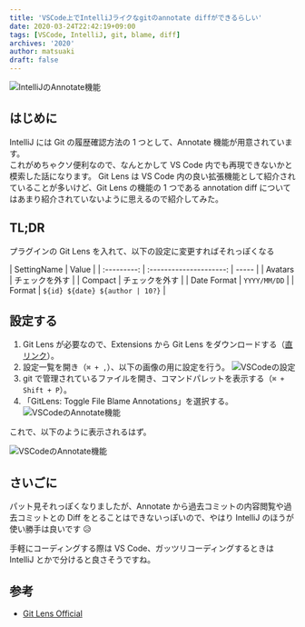 ```yaml
---
title: 'VSCode上でIntelliJライクなgitのannotate diffができるらしい'
date: 2020-03-24T22:42:19+09:00
tags: [VSCode, IntelliJ, git, blame, diff]
archives: '2020'
author: matsuaki
draft: false
---
```


![IntelliJのAnnotate機能](/resources/vscode/try-to-hard-to-display-intellij-like-annotate-diff/annotate-diff.png)

## はじめに

IntelliJ には Git の履歴確認方法の 1 つとして、Annotate 機能が用意されています。  
これがめちゃクソ便利なので、なんとかして VS Code 内でも再現できないかと模索した話になります。
Git Lens は VS Code 内の良い拡張機能として紹介されていることが多いけど、Git Lens の機能の 1 つである annotation diff についてはあまり紹介されていないように思えるので紹介してみた。

## TL;DR

プラグインの Git Lens を入れて、以下の設定に変更すればそれっぽくなる

| SettingName |          Value          |
| :---------: | :---------------------: | ----- |
|   Avatars   |     チェックを外す      |
|   Compact   |     チェックを外す      |
| Date Format |      `YYYY/MM/DD`       |
|   Format    | `${id} ${date} ${author | 10?}` |

## 設定する

1. Git Lens が必要なので、Extensions から Git Lens をダウンロードする（[直リンク](vscode:extension/eamodio.gitlens)）。
1. 設定一覧を開き（`⌘ + ,`）、以下の画像の用に設定を行う。
   ![VSCodeの設定](/resources/vscode/try-to-hard-to-display-intellij-like-annotate-diff/vscode-settings.png)
1. git で管理されているファイルを開き、コマンドパレットを表示する（`⌘ + Shift + P`）。
1. 「GitLens: Toggle File Blame Annotations」を選択する。
   ![VSCodeのAnnotate機能](/resources/vscode/try-to-hard-to-display-intellij-like-annotate-diff/annotate-command-palette.png)

これで、以下のように表示されるはず。

![VSCodeのAnnotate機能](/resources/vscode/try-to-hard-to-display-intellij-like-annotate-diff/vscode-annotate.png)

## さいごに

パット見それっぽくなりましたが、Annotate から過去コミットの内容閲覧や過去コミットとの Diff をとることはできないっぽいので、やはり IntelliJ のほうが使い勝手は良いです 😥

手軽にコーディングする際は VS Code、ガッツリコーディングするときは IntelliJ とかで分けると良さそうですね。

## 参考

- [Git Lens Official](https://gitlens.amod.io/)
